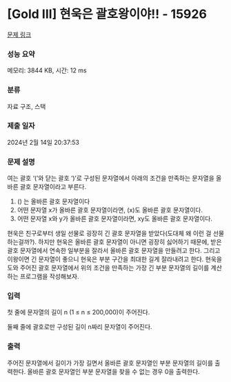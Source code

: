 # [Gold III] 현욱은 괄호왕이야!! - 15926 

[문제 링크](https://www.acmicpc.net/problem/15926) 

### 성능 요약

메모리: 3844 KB, 시간: 12 ms

### 분류

자료 구조, 스택

### 제출 일자

2024년 2월 14일 20:37:53

### 문제 설명

<p>여는 괄호 ‘(’와 닫는 괄호 ‘)’로 구성된 문자열에서 아래의 조건을 만족하는 문자열을 올바른 괄호 문자열이라고 부른다.</p>

<ol>
	<li>() 는 올바른 괄호 문자열이다</li>
	<li>어떤 문자열 x가 올바른 괄호 문자열이라면, (x)도 올바른 괄호 문자열이다.</li>
	<li>어떤 문자열 x와 y가 올바른 괄호 문자열이라면, xy도 올바른 괄호 문자열이다.</li>
</ol>

<p>현욱은 친구로부터 생일 선물로 굉장히 긴 괄호 문자열을 받았다(도대체 왜 이런 걸 선물하는걸까?). 하지만 현욱은 올바른 괄호 문자열이 아니면 굉장히 싫어하기 때문에, 받은 괄호 문자열에서 연속한 일부분을 잘라서 올바른 괄호 문자열을 만들려고 한다. 그리고 이왕이면 긴 문자열이 좋으니 현욱은 부분 구간을 최대한 길게 잘라내려고 한다. 현욱을 도와 주어진 괄호 문자열에서 위의 조건을 만족하는 가장 긴 부분 문자열의 길이를 계산하는 프로그램을 작성해보자.</p>

### 입력 

 <p>첫 줄에 문자열의 길이 n (1 ≤ n ≤ 200,000)이 주어진다.</p>

<p>둘째 줄에 괄호로만 구성된 길이 n짜리 문자열이 주어진다.</p>

### 출력 

 <p>주어진 문자열에서 길이가 가장 길면서 올바른 괄호 문자열인 부분 문자열의 길이를 출력한다. 올바른 괄호 문자열인 부분 문자열을 찾을 수 없는 경우 0을 출력한다.</p>

